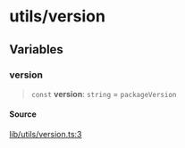 # utils/version

## Variables

### version

> `const` **version**: `string` = `packageVersion`

#### Source

[lib/utils/version.ts:3](https://github.com/PufferFinance/puffer-sdk/blob/b473b6799040e5b8af4d82bc901b4d9332c1d211/lib/utils/version.ts#L3)
